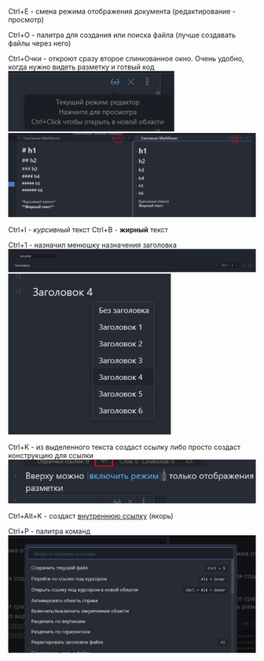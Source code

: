 Ctrl+E - смена режима отображения документа (редактирование - просмотр)

Ctrl+O - палитра для создания или поиска файла (лучше создавать файлы через него)

Ctrl+Очки - откроют сразу второе слинкованное окно. Очень удобно, когда нужно видеть разметку и готвый код
![](_png/877bcca461164d3168abf8299290300e.png)
![](_png/76b62e3f552ca85c2a8ee80dc4d67936.png)

Ctrl+I - *курсивный* текст
Ctrl+B - **жирный** текст

Ctrl+1 - назначил менюшку назначения заголовка
![](_png/e5120dcaa6c1b69ad246d023739c235e.png)
![](_png/000153070a0e9e89ad6e75c5f52fcdf4.png)

Ctrl+K - из выделенного текста создаст ссылку либо просто создаст конструкцию для ссылки
![](_png/38b17c16ec4a839286fd9bfacb88668b.png)

Ctrl+Alt+K - создаст [внутреннюю ссылку](внутреннюю%20ссылку) (якорь)

Ctrl+P - палитра команд
![](_png/afbff6263c89b9a50a34a3c1548ec08f.png)
